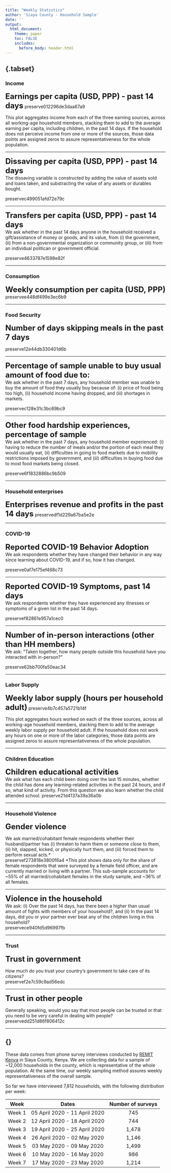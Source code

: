 ```yaml
---
title: "Weekly Statistics"
author: 'Siaya County - Household Sample'
date: ''
output:
  html_document:
    theme: paper
    toc: FALSE
    includes: 
      before_body: header.html
---
```




  
##  {.tabset}

### Income  
<font size="5">**Earnings per capita (USD, PPP) - past 14 days**</font>
preserve012296de3daa67a9
  

  This plot aggregates income from each of the three earning sources, across all working-age household members, stacking them to add to the average earning per capita, including children, in the past 14 days. If the household does not perceive income from one or more of the sources, those data points are assigned zeros to assure representativeness for the whole population.  
   
***  
  
<font size="5">**Dissaving per capita (USD, PPP) - past 14 days**</font>  
 The dissaving variable is constructed by adding the value of assets sold and loans taken, and substracting the value of any assets or durables bought.  

preservec499051afd72e79c

   
***  
   
  <font size="5">**Transfers per capita (USD, PPP) - past 14 days**</font>  
    We ask whether in the past 14 days anyone in the household received a gift/assistance of money or goods, and its value, from (i) the government, (ii) from a non-governmental organization or community group, or (iii) from an individual politican or government official.  

preserve4633787e1598e82f
  

  
*** 

### Consumption

<font size="5">**Weekly consumption per capita (USD, PPP)**</font>
preservee448df499e3ec6b9


*** 

### Food Security  
<font size="5">**Number of days skipping meals in the past 7 days**</font>  

preserve12e44db330401d6b
     
***  
  
<font size="5">**Percentage of sample unable to buy usual amount of food due to:**</font>  
 We ask whether in the past 7 days, any household member was unable to buy the amount of food they usually buy because of: (i) price of food being too high, (ii) household income having dropped, and (iii) shortages in markets.  
   
 
   
preservec128e31c3bc69bc9
 
     
***  
   
   <font size="5">**Other food hardship experiences, percentage of sample**</font>  
    We ask whether in the past 7 days, any household member experienced: (i) having to reduce the number of meals and/or the portion of each meal they would usually eat, (ii) difficulties in going to food markets due to mobility restrictions imposed by government, and (iii) difficulties in buying food due to most food markets being closed.  
    
  
preserve6f1832886bc9b509
 
   
***  
### Household enterprises  
<font size="5">**Enterprises revenue and profits in the past 14 days**</font>
preservedf1d229a67ba5e2e
  
  ***  

### COVID-19  

<font size="5">**Reported COVID-19 Behavior Adoption**</font>    
We ask respondents whether they have changed their behavior in any way since learning about COVID-19, and if so, how  it has changed.

preserve0af7e175ef468c73
   
    
***  

<font size="5">**Reported COVID-19 Symptoms, past 14 days**</font>  
We ask respondents whether they have experienced any illnesses or symptoms of a given list in the past 14 days.  
  

preservef82861e957a1cec0
  
  

*** 

<font size="5">**Number of in-person interactions (other than HH members)**</font>  
  We ask: "Taken together, how many people outside this household have you interacted with in-person?"   

preserve62bb700fa50eac34
  

*** 
  
### Labor Supply

<font size="5">**Weekly labor supply (hours per household adult)**</font>
preserve4b7c457a5721b14f
  
  This plot aggregates hours worked on each of the three sources, across all working-age household members, stacking them to add to the average weekly labor supply per household adult. If the household does not work any hours on one or more of the labor categories, those data points are assigned zeros to assure representativeness of the whole population. 

***  
### Children Education  

<font size="5">**Children educational activities**</font>  
     We ask what has each child been doing over the last 15 minutes, whether the child has done any learning-related activities in the past 24 hours, and if so, what kind of activity. From this question we also learn whether the child attended school.
preserve21d4137a39a36a0b

   
   
***  
  
### Household Violence


<font size="5">**Gender violence**</font>

We ask married/cohabitant female respondents whether their husband/partner has (i) threaten to harm them or someone close to them, (ii) hit, slapped, kicked, or physically hurt them, and (iii) forced them to perform sexual acts.*  
preservef273818e3800f6a4
  *This plot shows data only for the share of female respondents that were surveyed by a female field officer, and are currently married or living with a partner. This sub-sample accounts for ~55% of all married/cohabitant females in the study sample, and ~36% of all females.  
     
***  
  
<font size="5">**Violence in the household**</font>  
We ask: (i) Over the past 14 days, has there been a higher than usual amount of fights with members of your household?, and (ii) In the past 14 days, did you or your partner ever beat any of the children living in this household?  
preservece940fd5d96997fb


***  

### Trust

<font size="5">**Trust in government**</font>  

How much do you trust your country’s government to take care of its citizens?  
preservef2e7c59c9ad56edc
   
***  
  
  <font size="5">**Trust in other people**</font>  

Generally speaking, would you say that most people can be trusted or that you need to be very careful in dealing with people?  
preservedd251d86f806412c

***  

## {}
      
These data comes from phone survey interviews conducted by [REMIT Kenya](http://remitkenya.co.ke/) in Siaya County, Kenya. We are collecting data for a sample of ~12,000 households in the county, which is representative of the whole population. At the same time, our weekly sampling method assures weekly representativeness of the overall sample.

So far we have interviewed 7,812 households, with the following distribution per week:

| Week	| Dates	| Number of surveys |
|------|:-----:|:---------:|
| Week 1 |	05 April 2020 - 11 April 2020	| 745 |
| Week 2 |	12 April 2020 - 18 April 2020	| 744 |
| Week 3 |	19 April 2020 - 25 April 2020	| 1,478 |
| Week 4 |	26 April 2020 - 02 May 2020	| 1,146 |
| Week 5 |	03 May 2020 - 09 May 2020	| 1,499 |
| Week 6 |	10 May 2020 - 16 May 2020	| 986 |
| Week 7 |	17 May 2020 - 23 May 2020	| 1,214 |


